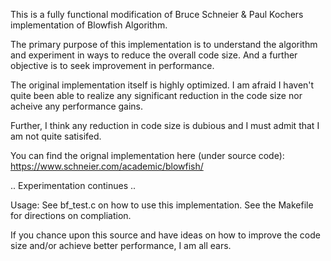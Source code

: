 This is a fully functional modification of Bruce Schneier & Paul Kochers implementation of Blowfish Algorithm.

The primary purpose of this implementation is to understand the algorithm and experiment in ways to reduce the overall code size.
And a further objective is to seek improvement in performance.

The original implementation itself is highly optimized. I am afraid I haven't quite been able to realize any significant reduction
in the code size nor acheive any performance gains.

Further, I think any reduction in code size is dubious and I must admit that I am not quite satisifed.

You can find the orignal implementation here (under source code):
https://www.schneier.com/academic/blowfish/

.. Experimentation continues .. 

Usage:
See bf_test.c on how to use this implementation.
See the Makefile for directions on compliation.

If you chance upon this source and have ideas on how to improve the code size and/or achieve better performance, I am all ears.
